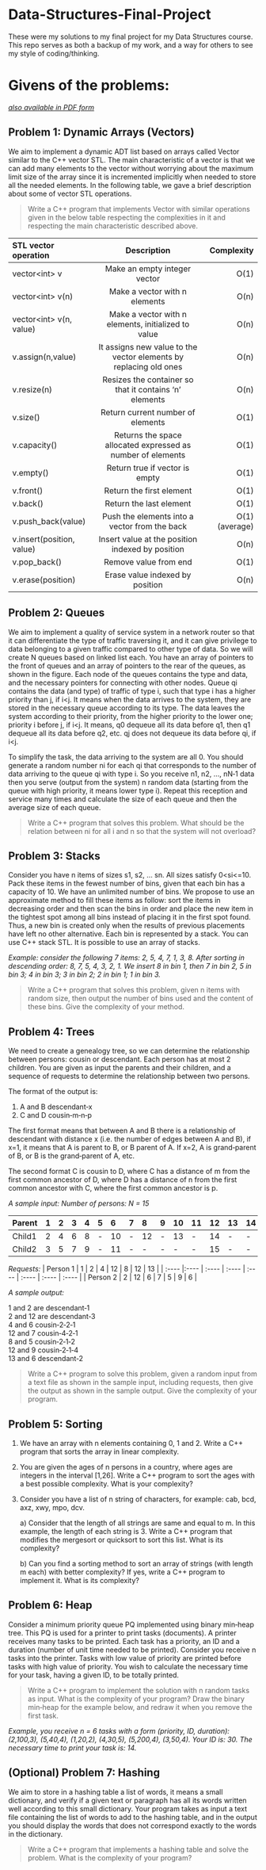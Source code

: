 # Data-Structures-Final-Project
These were my solutions to my final project for my Data Structures course. This repo serves as both a backup of my work, and a way for others to see my style of coding/thinking.

# Givens of the problems:
[*also available in PDF form*](https://github.com/Jayy77/Data-Structures-Final-Project/blob/main/Assets/Project%20I2206.pdf)

## Problem 1: Dynamic Arrays (Vectors)
We aim to implement a dynamic ADT list based on arrays called Vector similar to the C++ vector STL. The
main characteristic of a vector is that we can add many elements to the vector without worrying about
the maximum limit size of the array since it is incremented implicitly when needed to store all the needed
elements. In the following table, we gave a brief description about some of vector STL operations.
>Write a C++ program that implements Vector with similar operations given in the below table
respecting the complexities in it and respecting the main characteristic described above.

| STL vector operation     | Description                                                       | Complexity |
| :------------            |:---------------:                                                  | -----:|
| vector\<int\> v          | Make an empty integer vector                                      | O(1) |
| vector\<int\> v(n)       | Make a vector with n elements                                     | O(n) |
| vector\<int\> v(n, value)| Make a vector with n elements, initialized to value               | O(n) |
| v.assign(n,value)        | It assigns new value to the vector elements by replacing old ones | O(n) |
| v.resize(n)              | Resizes the container so that it contains ‘n’ elements            | O(n) |
| v.size()                 | Return current number of elements                                 | O(1) |
| v.capacity()             | Returns the space allocated expressed as number of elements       | O(1) |
| v.empty()                | Return true if vector is empty                                    | O(1) |
| v.front()                | Return the first element                                          | O(1) |
| v.back()                 | Return the last element                                           | O(1) |
| v.push_back(value)       | Push the elements into a vector from the back                     | O(1) (average) |
| v.insert(position, value)| Insert value at the position indexed by position                  | O(n) |
| v.pop_back()             | Remove value from end                                             | O(1) |
| v.erase(position)        | Erase value indexed by position                                   | O(n) |

## Problem 2: Queues

We aim to implement a quality of service system in a network router so that it can differentiate the type
of traffic traversing it, and it can give privilege to data belonging to a given traffic compared to other type
of data. So we will create N queues based on linked list each. You have an array of pointers to the front of
queues and an array of pointers to the rear of the queues, as shown in the figure. Each node of the queues
contains the type and data, and the necessary pointers for connecting with other nodes. Queue qi contains 
the data (and type) of traffic of type i, such that type i has a higher priority than j, if i<j. 
It means when the data arrives to the system, they are stored in the necessary queue according to its type. 
The data leaves the system according to their priority, from the higher priority to the lower one; priority i before j, if i<j. 
It means, q0 dequeue all its data before q1, then q1 dequeue all its data before q2, etc. 
qj does not dequeue its data before qi, if i<j.

To simplify the task, the data arriving to the system are all 0. You should generate a random number ni
for each qi that corresponds to the number of data arriving to the queue qi with type i. So you receive n1,
n2, …, nN‐1 data then you serve (output from the system) n random data (starting from the queue with high
priority, it means lower type i). Repeat this reception and service many times and calculate the size of
each queue and then the average size of each queue.
> Write a C++ program that solves this problem. What should be the relation between ni for all i
and n so that the system will not overload?

## Problem 3: Stacks

Consider you have n items of sizes s1, s2, … sn. All sizes satisfy 0<si<=10. Pack these items in the fewest number of
bins, given that each bin has a capacity of 10. We have an unlimited number of bins. We propose to use an
approximate method to fill these items as follow: sort the items in decreasing order and then scan the bins in order
and place the new item in the tightest spot among all bins instead of placing it in the first spot found. 
Thus, a new bin is created only when the results of previous placements have left no other alternative. 
Each bin is represented by a stack. You can use C++ stack STL. It is possible to use an array of stacks.

*Example: consider the following 7 items: 2, 5, 4, 7, 1, 3, 8. After sorting in descending order: 8, 7, 5, 4, 3,
2, 1. We insert 8 in bin 1, then 7 in bin 2, 5 in bin 3; 4 in bin 3; 3 in bin 2; 2 in bin 1; 1 in bin 3.*

> Write a C++ program that solves this problem, given n items with random size, then output the
number of bins used and the content of these bins. Give the complexity of your method.

## Problem 4: Trees

We need to create a genealogy tree, so we can determine the relationship between persons: cousin or
descendant. Each person has at most 2 children. You are given as input the parents and their children,
and a sequence of requests to determine the relationship between two persons. 

The format of the output is:
1. A and B descendant‐x
2. C and D cousin‐m‐n‐p

The first format means that between A and B there is a relationship of descendant with distance x 
(i.e. the number of edges between A and B), if x=1, it means that A is parent to B, or B parent of A. 
If x=2, A is grand‐parent of B, or B is the grand‐parent of A, etc. 

The second format C is cousin to D, where C has a distance of m from the first common ancestor of D, 
where D has a distance of n from the first common ancestor with C, where the first common ancestor is p.

*A sample input:
Number of persons: N = 15*

| Parent | 1 | 2 | 3 | 4 | 5 | 6 | 7 | 8 | 9 | 10 | 11 | 12 | 13 | 14 | 15 |
| :---- |:---- | :---- | :---- | :---- | :---- | :---- | :---- | :---- | :---- | :---- | :---- | :---- | :---- | :---- | :---- |
| Child1 | 2 | 4 | 6 | 8 | - | 10 | - | 12 | - | 13 | - | 14 | - | - | - |
| Child2 | 3 | 5 | 7 | 9 | - | 11 | - | - | - | - | - | 15 | - | - | - |

*Requests:*
| Person 1 | 1 | 2 | 4 | 12 | 8 | 12 | 13 |
| :---- |:---- | :---- | :---- | :---- | :---- | :---- | :---- |
| Person 2 | 2 | 12 | 6 | 7 | 5 | 9 | 6 |

*A sample output:*

1 and 2 are descendant‐1      
2 and 12 are descendant‐3     
4 and 6 cousin‐2‐2‐1      
12 and 7 cousin‐4‐2‐1     
8 and 5 cousin‐2‐1‐2      
12 and 9 cousin‐2‐1‐4     
13 and 6 descendant‐2     

>Write a C++ program to solve this problem, given a random input from a text file as shown in the
sample input, including requests, then give the output as shown in the sample output. Give the
complexity of your program.

## Problem 5: Sorting

1) We have an array with n elements containing 0, 1 and 2. Write a C++ program that sorts the array
in linear complexity.
2) You are given the ages of n persons in a country, where ages are integers in the interval [1,26].
Write a C++ program to sort the ages with a best possible complexity. What is your complexity?
3) Consider you have a list of n string of characters, for example: cab, bcd, axz, xwy, mpo, dcv.

    a) Consider that the length of all strings are same and equal to m. In this example, the length
of each string is 3. Write a C++ program that modifies the mergesort or quicksort to sort
this list. What is its complexity?

    b) Can you find a sorting method to sort an array of strings (with length m each) with better
complexity? If yes, write a C++ program to implement it. What is its complexity?

## Problem 6: Heap

Consider a minimum priority queue PQ implemented using binary min‐heap tree. This PQ is used for a
printer to print tasks (documents). A printer receives many tasks to be printed. Each task has a priority,
an ID and a duration (number of unit time needed to be printed). Consider you receive n tasks into the
printer. Tasks with low value of priority are printed before tasks with high value of priority. You wish to
calculate the necessary time for your task, having a given ID, to be totally printed.

> Write a C++ program to implement the solution with n random tasks as input. What is the
complexity of your program? Draw the binary min‐heap for the example below, and redraw it
when you remove the first task.

*Example, you receive n = 6 tasks with a form (priority, ID, duration): (2,100,3), (5,40,4), (1,20,2), (4,30,5),
(5,200,4), (3,50,4). Your ID is: 30. The necessary time to print your task is: 14.*

## (Optional) Problem 7: Hashing 

We aim to store in a hashing table a list of words, it means a small dictionary, and verify if a given text or
paragraph has all its words written well according to this small dictionary. Your program takes as input a
text file containing the list of words to add to the hashing table, and in the output you should display the
words that does not correspond exactly to the words in the dictionary.
> Write a C++ program that implements a hashing table and solve the problem. What is the
complexity of your program?
